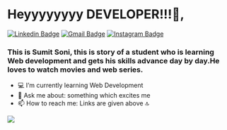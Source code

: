 # Heyyyyyyyy DEVELOPER!!!👋,

[![Linkedin Badge](https://img.shields.io/badge/-Sumit_Soni-blue?style=social&logo=Linkedin&logoColor=blue&link=https://www.linkedin.com/in/sumit-soni-8593751b0)](https://www.linkedin.com/in/sumit-soni-8593751b0)
[![Gmail Badge](https://img.shields.io/badge/-sumitsoni90881@gmail.com-c14438?style=social&logo=Gmail&logoColor=red&link=mailto:sumitsoni90881@gmail.com)](mailto:sumitsoni90881@gmail.com) [![Instagram Badge](https://img.shields.io/badge/-@iam_sumitsoni__-833ab4?style=social&logo=Instagram&logoColor=A14DAF&link=https://www.instagram.com/iam_sumitsoni__/)](https://www.instagram.com/iam_sumitsoni__/) 

### This is Sumit Soni, this is story of a student who is learning Web development and gets his skills advance day by day.He loves to watch movies and web series.

- 💻 I’m currently learning Web Development
- 💬 Ask me about: something which excites me
- 📫 How to reach me: Links are given above 🔝

<img src="https://github-readme-stats.vercel.app/api?username=soni1234s&&show_icons=true&title_color=ffffff&icon_color=bb2acf&text_color=daf7dc&bg_color=151515">
